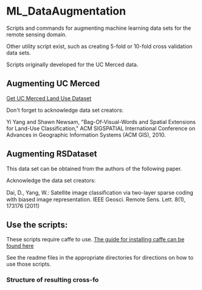 # ML_DataAugmentation

Scripts and commands for augmenting machine learning data sets for the remote sensing domain.

Other utility script exist, such as creating 5-fold or 10-fold cross validation data sets.

Scripts originally developed for the UC Merced data.

## Augmenting UC Merced

[Get UC Merced Land Use Dataset](http://vision.ucmerced.edu/datasets/landuse.html)

Don't forget to acknowledge data set creators:

Yi Yang and Shawn Newsam, "Bag-Of-Visual-Words and Spatial Extensions for Land-Use Classification," ACM SIGSPATIAL International Conference on Advances in Geographic Information Systems (ACM GIS), 2010. 

## Augmenting RSDataset
This data set can be obtained from the authors of the following paper.

Acknowledge the data set creators:

Dai, D., Yang, W.: Satellite image classiﬁcation via two-layer sparse coding with biased image representation. 
IEEE Geosci. Remote Sens. Lett. 8(1), 173176 (2011)

## Use the scripts:

These scripts require caffe to use. [The guide for installing caffe can be found here](http://caffe.berkeleyvision.org/installation.html)

See the readme files in the appropriate directories for directions on how to use those scripts.

### Structure of resulting cross-fo


